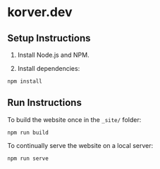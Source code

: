 # korver.dev

## Setup Instructions

1. Install Node.js and NPM.

1. Install dependencies:

```shell
npm install
```

## Run Instructions

To build the website once in the `_site/` folder:
```shell
npm run build
```

To continually serve the website on a local server:
```shell
npm run serve
```
